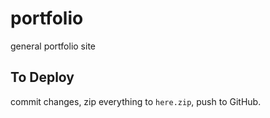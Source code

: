 # portfolio
 general portfolio site

## To Deploy
commit changes, zip everything to `here.zip`, push to GitHub.